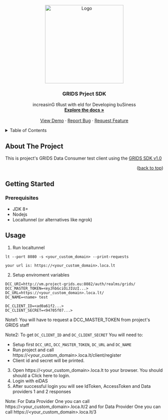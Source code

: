 <!-- PROJECT LOGO -->
<br />
<div align="center">
  <a href="https://project-grids.eu">
    <img src="src/main/resources/images/logo.png" alt="Logo" height="250">
  </a>

<h3 align="center">GRIDS Prject SDK</h3>

  <p align="center">
    increasinG tRust with eId for Developing buSiness
    <br />
    <a href="/"><strong>Explore the docs »</strong></a>
    <br />
    <br />
    <a href="">View Demo</a>
    ·
    <a href="/issues">Report Bug</a>
    ·
    <a href="/issues">Request Feature</a>
  </p>
</div>



<!-- TABLE OF CONTENTS -->
<details>
  <summary>Table of Contents</summary>
  <ol>
    <li>
      <a href="#about-the-project">About The Project</a>
    </li>
    <li>
      <a href="#getting-started">Getting Started</a>
      <ul>
        <li><a href="#prerequisites">Prerequisites</a></li>
      </ul>
    </li>
    <li><a href="#usage">Usage</a></li>
  </ol>
</details>




<!-- ABOUT THE PROJECT -->
## About The Project

This is project's GRIDS Data Consumer test client using the [GRIDS SDK v1.0](https://github.com/ADACOM-SA/grids-sdk)

<p align="right">(<a href="#top">back to top</a>)</p>


<!-- GETTING STARTED -->
## Getting Started



### Prerequisites

* JDK 8+ 
* Nodejs
* Localtunnel (or alternatives like ngrok)


<!-- USAGE EXAMPLES -->
## Usage

1. Run localtunnel
```shell
lt --port 8080 -s <your_custom_domain> --print-requests

your url is: https://<your_custom_domain>.loca.lt
```

2. Setup enviroment variables
```
DCC_URI=http://vm.project-grids.eu:8082/auth/realms/grids/
DCC_MASTER_TOKEN=<eyJhbGciOiJIUzI...>
DC_URL=https://<your_custom_domain>.loca.lt/
DC_NAME=<name> test

DC_CLIENT_ID=<ad0a61f2...>
DC_CLIENT_SECRET=<94705f07...>

```
  Note1: You will have to request a DCC_MASTER_TOKEN from project's GRIDS staff

  Note2: To get ```DC_CLIENT_ID``` and ```DC_CLIENT_SECRET``` You will need to:
  * Setup first ```DCC_URI```, ```DCC_MASTER_TOKEN```, ```DC_URL``` and ```DC_NAME```
  * Run project and call https://<your_custom_domain>.loca.lt/client/register
  * Client id and secret will be printed.

3. Open https://<your_custom_domain>.loca.lt to your browser. You should should a Click here to login.
4. Login with eiDAS
5. After successful login you will see IdToken, AccessToken and Data providers 1 and 2 responses

Note: For Data Provider One  you can call https://<your_custom_domain>.loca.lt/2
and for Data Provider One you can call https://<your_custom_domain>.loca.lt/3

